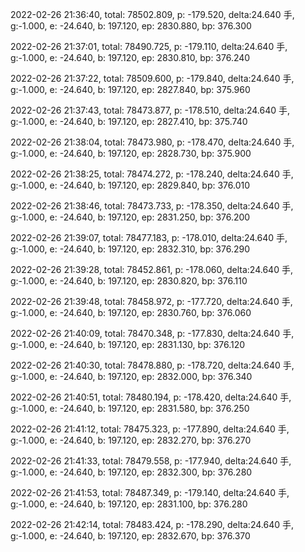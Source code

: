 2022-02-26 21:36:40, total: 78502.809, p: -179.520, delta:24.640 手, g:-1.000, e: -24.640, b: 197.120, ep: 2830.880, bp: 376.300

2022-02-26 21:37:01, total: 78490.725, p: -179.110, delta:24.640 手, g:-1.000, e: -24.640, b: 197.120, ep: 2830.810, bp: 376.240

2022-02-26 21:37:22, total: 78509.600, p: -179.840, delta:24.640 手, g:-1.000, e: -24.640, b: 197.120, ep: 2827.840, bp: 375.960

2022-02-26 21:37:43, total: 78473.877, p: -178.510, delta:24.640 手, g:-1.000, e: -24.640, b: 197.120, ep: 2827.410, bp: 375.740

2022-02-26 21:38:04, total: 78473.980, p: -178.470, delta:24.640 手, g:-1.000, e: -24.640, b: 197.120, ep: 2828.730, bp: 375.900

2022-02-26 21:38:25, total: 78474.272, p: -178.240, delta:24.640 手, g:-1.000, e: -24.640, b: 197.120, ep: 2829.840, bp: 376.010

2022-02-26 21:38:46, total: 78473.733, p: -178.350, delta:24.640 手, g:-1.000, e: -24.640, b: 197.120, ep: 2831.250, bp: 376.200

2022-02-26 21:39:07, total: 78477.183, p: -178.010, delta:24.640 手, g:-1.000, e: -24.640, b: 197.120, ep: 2832.310, bp: 376.290

2022-02-26 21:39:28, total: 78452.861, p: -178.060, delta:24.640 手, g:-1.000, e: -24.640, b: 197.120, ep: 2830.820, bp: 376.110

2022-02-26 21:39:48, total: 78458.972, p: -177.720, delta:24.640 手, g:-1.000, e: -24.640, b: 197.120, ep: 2830.760, bp: 376.060

2022-02-26 21:40:09, total: 78470.348, p: -177.830, delta:24.640 手, g:-1.000, e: -24.640, b: 197.120, ep: 2831.130, bp: 376.120

2022-02-26 21:40:30, total: 78478.880, p: -178.720, delta:24.640 手, g:-1.000, e: -24.640, b: 197.120, ep: 2832.000, bp: 376.340

2022-02-26 21:40:51, total: 78480.194, p: -178.420, delta:24.640 手, g:-1.000, e: -24.640, b: 197.120, ep: 2831.580, bp: 376.250

2022-02-26 21:41:12, total: 78475.323, p: -177.890, delta:24.640 手, g:-1.000, e: -24.640, b: 197.120, ep: 2832.270, bp: 376.270

2022-02-26 21:41:33, total: 78479.558, p: -177.940, delta:24.640 手, g:-1.000, e: -24.640, b: 197.120, ep: 2832.300, bp: 376.280

2022-02-26 21:41:53, total: 78487.349, p: -179.140, delta:24.640 手, g:-1.000, e: -24.640, b: 197.120, ep: 2831.100, bp: 376.280

2022-02-26 21:42:14, total: 78483.424, p: -178.290, delta:24.640 手, g:-1.000, e: -24.640, b: 197.120, ep: 2832.670, bp: 376.370